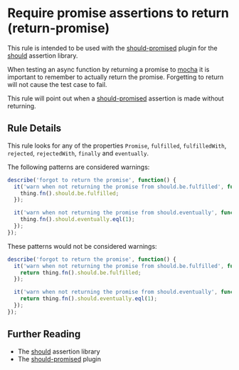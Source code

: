 # Require promise assertions to return (return-promise)

This rule is intended to be used with the [should-promised](https://www.npmjs.com/package/should-promised) plugin for the [should](https://www.npmjs.com/package/should) assertion library.

When testing an async function by returning a promise to [mocha](https://www.npmjs.com/package/mocha) it is important to remember to actually return the promise. Forgetting to return will not cause the test case to fail.

This rule will point out when a [should-promised](https://www.npmjs.com/package/should-promised) assertion is made without returning.

## Rule Details

This rule looks for any of the properties `Promise`, `fulfilled`, `fulfilledWith`, `rejected`, `rejectedWith`, `finally` and `eventually`.

The following patterns are considered warnings:

```js
describe('forgot to return the promise', function() {
  it('warn when not returning the promise from should.be.fulfilled', function() {
    thing.fn().should.be.fulfilled;
  });

  it('warn when not returning the promise from should.eventually', function() {
    thing.fn().should.eventually.eql(1);
  });
});
```

These patterns would not be considered warnings:

```js
describe('forgot to return the promise', function() {
  it('warn when not returning the promise from should.be.fulfilled', function() {
    return thing.fn().should.be.fulfilled;
  });

  it('warn when not returning the promise from should.eventually', function() {
    return thing.fn().should.eventually.eql(1);
  });
});
```

## Further Reading

- The [should](https://www.npmjs.com/package/should) assertion library
- The [should-promised](https://www.npmjs.com/package/should-promised) plugin
